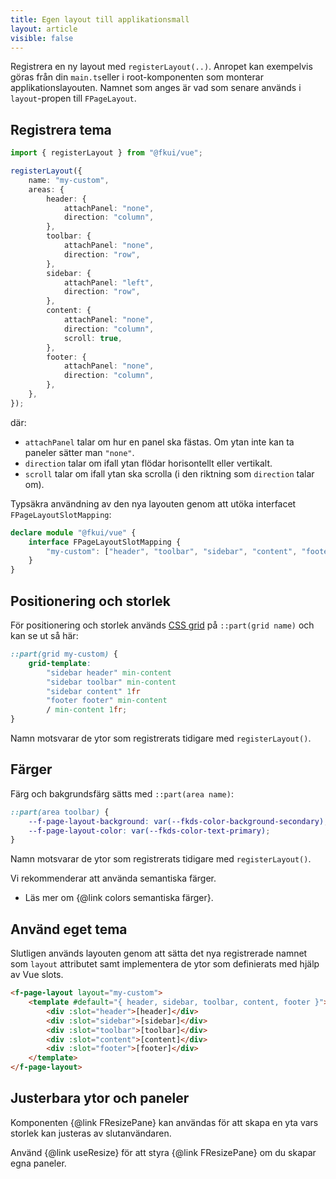 ```yaml
---
title: Egen layout till applikationsmall
layout: article
visible: false
---
```


Registrera en ny layout med `registerLayout(..)`.
Anropet kan exempelvis göras från din `main.ts`eller i root-komponenten som monterar applikationslayouten.
Namnet som anges är vad som senare används i `layout`-propen till `FPageLayout`.

## Registrera tema

```ts
import { registerLayout } from "@fkui/vue";

registerLayout({
    name: "my-custom",
    areas: {
        header: {
            attachPanel: "none",
            direction: "column",
        },
        toolbar: {
            attachPanel: "none",
            direction: "row",
        },
        sidebar: {
            attachPanel: "left",
            direction: "row",
        },
        content: {
            attachPanel: "none",
            direction: "column",
            scroll: true,
        },
        footer: {
            attachPanel: "none",
            direction: "column",
        },
    },
});
```

där:

- `attachPanel` talar om hur en panel ska fästas. Om ytan inte kan ta paneler sätter man `"none"`.
- `direction` talar om ifall ytan flödar horisontellt eller vertikalt.
- `scroll` talar om ifall ytan ska scrolla (i den riktning som `direction` talar om).

Typsäkra användning av den nya layouten genom att utöka interfacet `FPageLayoutSlotMapping`:

```ts nocompile
declare module "@fkui/vue" {
    interface FPageLayoutSlotMapping {
        "my-custom": ["header", "toolbar", "sidebar", "content", "footer"];
    }
}
```

## Positionering och storlek

För positionering och storlek används [CSS grid](https://developer.mozilla.org/en-US/docs/Learn_web_development/Core/CSS_layout/Grids) på `::part(grid name)` och kan se ut så här:

```css
::part(grid my-custom) {
    grid-template:
        "sidebar header" min-content
        "sidebar toolbar" min-content
        "sidebar content" 1fr
        "footer footer" min-content
        / min-content 1fr;
}
```

Namn motsvarar de ytor som registrerats tidigare med `registerLayout()`.

## Färger

Färg och bakgrundsfärg sätts med `::part(area name)`:

```css
::part(area toolbar) {
    --f-page-layout-background: var(--fkds-color-background-secondary);
    --f-page-layout-color: var(--fkds-color-text-primary);
}
```

Namn motsvarar de ytor som registrerats tidigare med `registerLayout()`.

Vi rekommenderar att använda semantiska färger.

- Läs mer om {@link colors semantiska färger}.

## Använd eget tema

Slutligen används layouten genom att sätta det nya registrerade namnet som `layout` attributet samt implementera de ytor som definierats med hjälp av Vue slots.

```html static
<f-page-layout layout="my-custom">
    <template #default="{ header, sidebar, toolbar, content, footer }">
        <div :slot="header">[header]</div>
        <div :slot="sidebar">[sidebar]</div>
        <div :slot="toolbar">[toolbar]</div>
        <div :slot="content">[content]</div>
        <div :slot="footer">[footer]</div>
    </template>
</f-page-layout>
```

## Justerbara ytor och paneler

Komponenten {@link FResizePane} kan användas för att skapa en yta vars storlek kan justeras av slutanvändaren.

Använd {@link useResize} för att styra {@link FResizePane} om du skapar egna paneler.
